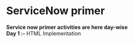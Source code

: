# ServiceNow primer
<b>Service now primer activities are here day-wise</b>
<br>
<b>Day 1 :- </b> HTML Implementation
